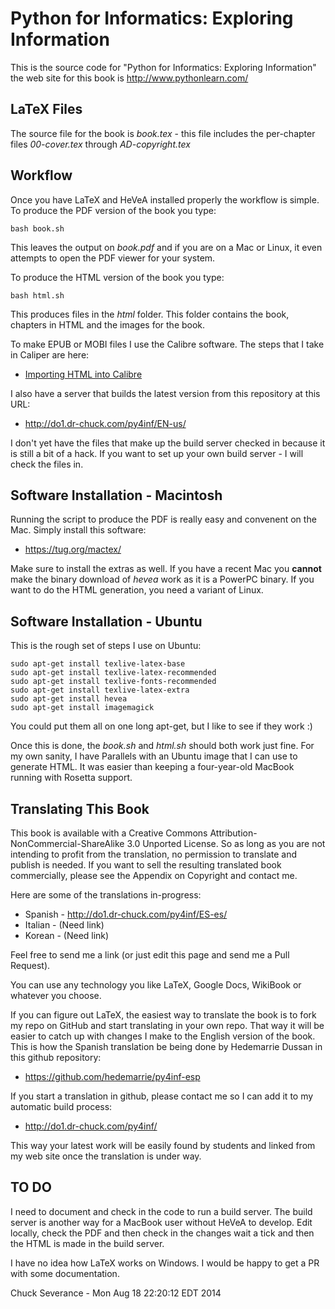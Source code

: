 Python for Informatics: Exploring Information
=============================================

This is the source code for "Python for Informatics: Exploring Information"
the web site for this book is http://www.pythonlearn.com/

LaTeX Files
-----------

The source file for the book is *book.tex* - this file includes the 
per-chapter files *00-cover.tex* through *AD-copyright.tex*

Workflow
--------

Once you have LaTeX and HeVeA installed properly the workflow is simple. 
To produce the PDF version of the book you type:

    bash book.sh

This leaves the output on *book.pdf* and if you are on a Mac or Linux, it
even attempts to open the PDF viewer for your system.

To produce the HTML version of the book you type:

    bash html.sh

This produces files in the *html* folder.  This folder contains the book, chapters in
HTML and the images for the book.  

To make EPUB or MOBI files I use the Calibre software.  The steps that I take in Caliper
are here:

* [Importing HTML into Calibre](CALIBRE.md)

I also have a server that builds the latest version from this repository at this URL:

* http://do1.dr-chuck.com/py4inf/EN-us/

I don't yet have the files that make up the build server checked in because it is 
still a bit of a hack.  If you want to set up your own build server - I will check
the files in.

Software Installation - Macintosh
---------------------------------

Running the script to produce the PDF is really easy and convenent on the Mac.  Simply
install this software:

* https://tug.org/mactex/

Make sure to install the extras as well.   If you have a recent Mac you **cannot** make
the binary download of *hevea* work as it is a PowerPC binary.  If you want to do the HTML
generation, you need a variant of Linux.

Software Installation - Ubuntu
------------------------------

This is the rough set of steps I use on Ubuntu:

    sudo apt-get install texlive-latex-base
    sudo apt-get install texlive-latex-recommended
    sudo apt-get install texlive-fonts-recommended 
    sudo apt-get install texlive-latex-extra
    sudo apt-get install hevea
    sudo apt-get install imagemagick

You could put them all on one long apt-get, but I like to see if they work :)

Once this is done, the *book.sh* and *html.sh* should both work just fine.  For
my own sanity, I have Parallels with an Ubuntu image that I can use to generate
HTML.  It was easier than keeping a four-year-old MacBook running with Rosetta
support.

Translating This Book
---------------------

This book is available with a 
Creative Commons
Attribution-NonCommercial-ShareAlike 3.0 Unported License.  So as long as you
are not intending to profit from the translation, no permission to translate
and publish is needed.  If you want to sell the resulting translated book 
commercially, please see the Appendix on Copyright and contact me.

Here are some of the translations in-progress:

* Spanish - http://do1.dr-chuck.com/py4inf/ES-es/
* Italian - (Need link)
* Korean - (Need link)

Feel free to send me a link (or just edit this page and send me a Pull Request).

You can use any technology you like LaTeX, Google Docs, WikiBook or whatever you choose.

If you can figure out LaTeX, the easiest way to translate the book is to fork
my repo on GitHub and start translating in your own repo.  That way it will be easier
to catch up with changes I make to the English version of the book.  This is how 
the Spanish translation be being done by Hedemarrie Dussan in this github repository:

* https://github.com/hedemarrie/py4inf-esp

If you start a translation in github, please contact me so I can add it to my automatic 
build process:

* http://do1.dr-chuck.com/py4inf/

This way your latest work will be easily found by students and linked from my web site
once the translation is under way.

TO DO
-----

I need to document and check in the code to run a build server.  The build server
is another way for a MacBook user without HeVeA to develop.  Edit locally, check 
the PDF and then check in the changes wait a tick and then the HTML is made in 
the build server.

I have no idea how LaTeX works on Windows.  I would be happy to get a PR
with some documentation.

Chuck Severance - 
Mon Aug 18 22:20:12 EDT 2014




